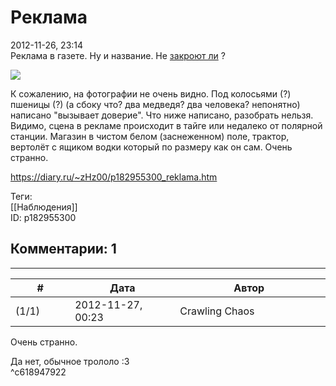 Реклама
=======

  
2012-11-26, 23:14  
 Реклама в газете. Ну и название. Не  [закроют ли](http://lifenews.ru/news/105997)  ?   
   
   [![](http://s53.radikal.ru/i139/1211/43/bc2c0225c841t.jpg)](http://radikal.ru/F/s53.radikal.ru/i139/1211/43/bc2c0225c841.jpg.html)     
   
 К сожалению, на фотографии не очень видно. Под колосьями (?) пшеницы (?) (а сбоку что? два медведя? два человека? непонятно) написано "вызывает доверие". Что ниже написано, разобрать нельзя. Видимо, сцена в рекламе происходит в тайге или недалеко от полярной станции. Магазин в чистом белом (заснеженном) поле, трактор, вертолёт с ящиком водки который по размеру как он сам. Очень странно.   
  
<https://diary.ru/~zHz00/p182955300_reklama.htm>  
  
Теги:  
[[Наблюдения]]  
ID: p182955300  


Комментарии: 1
--------------

  


---



|         #         |              Дата              |                     Автор                     |           ID           |
| --- | --- | --- | --- |
| (1/1) | 2012-11-27, 00:23 | Crawling Chaos | c618947922 |

  
  Очень странно.    
   
 Да нет, обычное трололо :3   
 ^c618947922